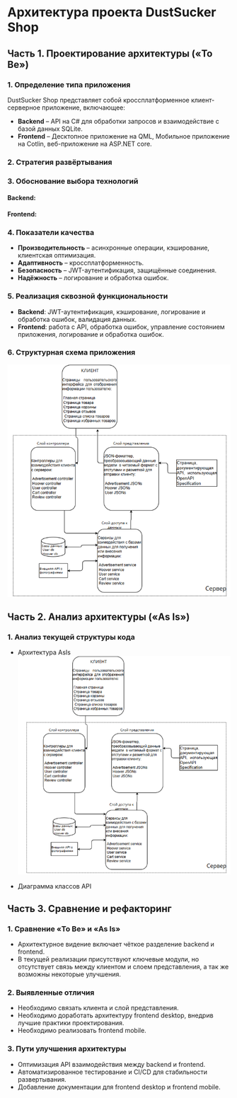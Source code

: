 # Архитектура проекта DustSucker Shop

## Часть 1. Проектирование архитектуры («To Be»)

### 1. Определение типа приложения

DustSucker Shop представляет собой кроссплатформенное  клиент-серверное приложение, включающее:

- **Backend** – API на C# для обработки запросов и взаимодействие с базой данных SQLite.
- **Frontend** – Десктопное приложение на QML, Мобильное приложение на Cotlin, веб-приложение на ASP.NET core.

### 2. Стратегия развёртывания

### 3. Обоснование выбора технологий

#### Backend:

#### Frontend:

### 4. Показатели качества

- **Производительность** – асинхронные операции, кэширование, клиентская оптимизация.
- **Адаптивность** – кроссплатформенность.
- **Безопасность** – JWT-аутентификация, защищённые соединения.
- **Надёжность** – логирование и обработка ошибок.

### 5. Реализация сквозной функциональности

- **Backend**: JWT-аутентификация, кэширование, логирование и обработка ошибок, валидация данных.
- **Frontend**: работа с API, обработка ошибок, управление состоянием приложения, логирование и обработка ошибок.
  
### 6. Структурная схема приложения

  ![ToBe architecture](https://github.com/BaTyANl/notOnliner/blob/main/documentation/images/architectureToBe.png)
  
## Часть 2. Анализ архитектуры («As Is»)

### 1. Анализ текущей структуры кода

 - Архитектура AsIs
![AsIs architecture](https://github.com/BaTyANl/notOnliner/blob/main/documentation/images/architectureAsIs.png)

 - Диаграмма классов API

## Часть 3. Сравнение и рефакторинг

### 1. Сравнение «To Be» и «As Is»

- Архитектурное видение включает чёткое разделение backend и frontend.
- В текущей реализации присутствуют ключевые модули, но отсутствует связь между клиентом и слоем представления, а так же возможны некоторые улучшения.

### 2. Выявленные отличия

- Необходимо связать клиента и слой представления.
- Необходимо доработать архитектуру frontend desktop, внедрив лучшие практики проектирования.
- Необходимо реализовать frontend mobile.
  
### 3. Пути улучшения архитектуры

- Оптимизация API взаимодействия между backend и frontend.
- Автоматизированное тестирование и CI/CD для стабильности развертывания.
- Добавление документации для frontend desktop и frontend mobile.


